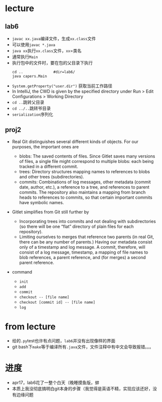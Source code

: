 # lecture
## lab6
- ```javac xx.java```编译文件，生成```xx.class```文件
- 可以使用```javac *.java```
- ```java xx```执行`xx.class`文件，`xx`=类名
- 通常执行`Main`
- 执行包中的文件时，要在包的父目录下执行
    ```
  cd ..              #dir=lab6/
    java capers.Main
  ```
- ```System.getProperty("user.dir")``` 获取当前工作路径
- In IntelliJ, the CWD is given by the specified directory under Run > Edit Configurations > Working Directory
- ```cd ..```跳转父目录
- ```cd ../..```跳转爷目录
- `serialization`序列化

## proj2
- Real Git distinguishes several different kinds of objects. For our purposes, the important ones are

  - blobs: The saved contents of files. Since Gitlet saves many versions of files, a single file might correspond to multiple blobs: each being tracked in a different commit.
  - trees: Directory structures mapping names to references to blobs and other trees (subdirectories).
  - commits: Combinations of log messages, other metadata (commit date, author, etc.), a reference to a tree, and references to parent commits. The repository also maintains a mapping from branch heads to references to commits, so that certain important commits have symbolic names.
- Gitlet simplifies from Git still further by
  - Incorporating trees into commits and not dealing with subdirectories (so there will be one “flat” directory of plain files for each repository).
  - Limiting ourselves to merges that reference two parents (in real Git, there can be any number of parents.)
  Having our metadata consist only of a timestamp and log message. A commit, therefore, will consist of a log message, timestamp, a mapping of file names to blob references, a parent reference, and (for merges) a second parent reference.
- command
  - `init`
  - `add`
  - `commit`
  - `checkout -- [file name]`
  - `checkout [commit id] -- [file name]`
  - `log`
# from lecture
- 给的`.py`test也许有点问题，`lab6`并没有出现像样的界面
- git bash下`make`等于编译所有`.java`文件，文件注释中有中文会导致报错。。。
# 进度
- apr17，lab6花了一整个白天（晚睡摸鱼版，蚌
- 本质上我没彻底搞明白git本身的步骤（我觉得是英语不精，实现应该还好，没有边缘问题